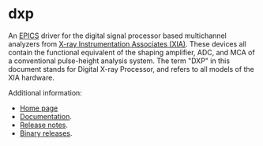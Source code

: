 dxp
=======
An 
[EPICS](http://www.aps.anl.gov/epics/) 
driver for the digital signal processor based multichannel
analyzers from <a href="http://www.xia.com">X-ray Instrumentation Associates (XIA)</a>.
These devices all contain the functional equivalent of the shaping amplifier, ADC,
and MCA of a conventional pulse-height analysis system. The term "DXP" in this document
stands for Digital X-ray Processor, and refers to all models of the XIA hardware.

Additional information:
* [Home page](https://cars.uchicago.edu/software/epics/dxp.html)
* [Documentation](https://cars.uchicago.edu/software/epics/dxpDoc.html).
* [Release notes](https://cars.uchicago.edu/software/epics/dxpReleaseNotes.html).
* [Binary releases](https://cars.uchicago.edu/software/pub/dxp).

